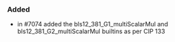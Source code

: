 ### Added

- in #7074 added the bls12_381_G1_multiScalarMul and bls12_381_G2_multiScalarMul builtins as per CIP 133
